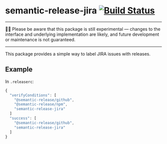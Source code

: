 # semantic-release-jira [![Build Status](https://travis-ci.org/juliangieseke/semantic-release-jira.svg?branch=master)](https://travis-ci.org/juliangieseke/semantic-release-jira)

---

👩‍🔬 Please be aware that this package is still experimental —
changes to the interface and underlying implementation are likely,
and future development or maintenance is not guaranteed.

---

This package provides a simple way to label JIRA issues with releases.

## Example

In `.releaserc`:

```js
{
  "verifyConditions": [
    "@semantic-release/github",
    "@semantic-release/npm",
    "semantic-release-jira"
  ]
  "success": [
    "@semantic-release/github",
    "semantic-release-jira"
  ]
}
```
